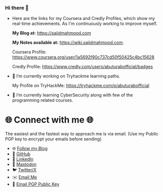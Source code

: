 ### Hi there 👋

- Here are the links for my Coursera and Credly Profiles, which show my real-time achievements. As I'm continuously working to improve myself.
  
   **My Blog at:** https://sajidmahmood.com

   **My Notes available at:** https://wiki.sajidmahmood.com.

    Coursera Profile: https://www.coursera.org/user/1a5692f90c737cd50f50425c4bc15628
    
    Credly Profile: https://www.credly.com/users/abuturabofficial/badges

- 🔭 I’m currently working on Tryhackme learning paths.
    
    My Profile on TryHackMe:
    https://tryhackme.com/p/abuturabofficial
    
- 🌱 I’m currently learning CyberSecurity along with few of the programming related courses.

# 🌐 **Connect with me** 🌐  

The easiest and the fastest way to approach me is via email. (Use my Public PGP key to encrypt your emails before sending)

- 🌐 [Follow my Blog](https://sajidmahmood.com)
- 🐙 [GitHub](https://github.com/abuturabofficial)
- 💼 [LinkedIn](https://linkedin.com/in/abuturabofficial)
- 🐘 [Mastodon](https://mastodon.social/@abuturab)
- 🐦 [Twitter/X](https://x.com/abuturabofcl)
- ✉️ [Email Me](mailto:thesajid@proton.me)
- 🔑 [Email PGP Public Key](https://sajidmahmood.com/misc/publickey.thesajid@proton.me.asc)
